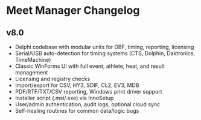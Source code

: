 # Meet Manager Changelog

## v8.0
- Delphi codebase with modular units for DBF, timing, reporting, licensing
- Serial/USB auto-detection for timing systems (CTS, Dolphin, Daktronics, TimeMachine)
- Classic WinForms UI with full event, athlete, heat, and result management
- Licensing and registry checks
- Import/export for CSV, HY3, SDIF, CL2, EV3, MDB
- PDF/RTF/TXT/CSV reporting, Windows print driver support
- Installer script (.msi/.exe) via InnoSetup
- User/admin authentication, audit logs, optional cloud sync
- Self-healing routines for common data/logic bugs